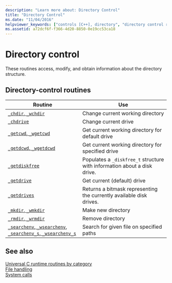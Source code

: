 ```yaml
---
description: "Learn more about: Directory Control"
title: "Directory Control"
ms.date: "11/04/2016"
helpviewer_keywords: ["controls [C++], directory", "directory control routines"]
ms.assetid: a72dcf6f-f366-4d20-8850-0e19cc53ca18
---
```

# Directory control

These routines access, modify, and obtain information about the directory structure.

## Directory-control routines

| Routine | Use |
|---|---|
| [`_chdir`, `_wchdir`](./reference/chdir-wchdir.md) | Change current working directory |
| [`_chdrive`](./reference/chdrive.md) | Change current drive |
| [`_getcwd`, `_wgetcwd`](./reference/getcwd-wgetcwd.md) | Get current working directory for default drive |
| [`_getdcwd`, `_wgetdcwd`](./reference/getdcwd-wgetdcwd.md) | Get current working directory for specified drive |
| [`_getdiskfree`](./reference/getdiskfree.md) | Populates a `_diskfree_t` structure with information about a disk drive. |
| [`_getdrive`](./reference/getdrive.md) | Get current (default) drive |
| [`_getdrives`](./reference/getdrives.md) | Returns a bitmask representing the currently available disk drives. |
| [`_mkdir`, `_wmkdir`](./reference/mkdir-wmkdir.md) | Make new directory |
| [`_rmdir`, `_wrmdir`](./reference/rmdir-wrmdir.md) | Remove directory |
| [`_searchenv`, `_wsearchenv`](./reference/searchenv-wsearchenv.md), [`_searchenv_s`, `_wsearchenv_s`](./reference/searchenv-s-wsearchenv-s.md) | Search for given file on specified paths |

## See also

[Universal C runtime routines by category](./run-time-routines-by-category.md)\
[File handling](./file-handling.md)\
[System calls](./system-calls.md)
